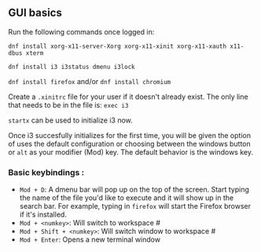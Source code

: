 ## GUI basics

Run the following commands once logged in:

`dnf install xorg-x11-server-Xorg xorg-x11-xinit xorg-x11-xauth x11-dbus xterm`

`dnf install i3 i3status dmenu i3lock`

`dnf install firefox` and/or `dnf install chromium`

Create a `.xinitrc` file for your user if it doesn't already exist.
The only line that needs to be in the file is: `exec i3`

`startx` can be used to initialize i3 now.

Once i3 succesfully initializes for the first time, you will be given the option of uses the default configuration or choosing between the windows button or `alt` as your modifier (Mod) key.
The default behavior is the windows key.

### Basic keybindings :
* `Mod + D`: A dmenu bar will pop up on the top of the screen. Start typing the name of the file you'd like to execute and it will show up in the search bar. For example, typing in `firefox` will start the Firefox browser if it's installed.
* `Mod + <numkey>`: Will switch to workspace #<numkey>
* `Mod + Shift + <numkey>`: Will switch window to workspace #<numkey>
* `Mod + Enter`: Opens a new terminal window


